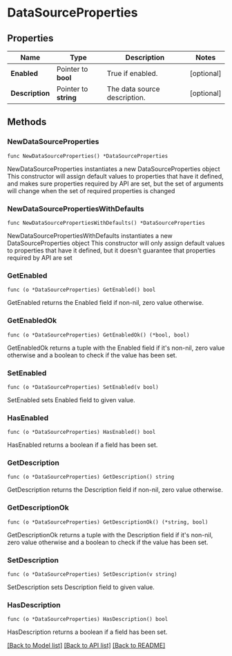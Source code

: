 # DataSourceProperties

## Properties

Name | Type | Description | Notes
------------ | ------------- | ------------- | -------------
**Enabled** | Pointer to **bool** | True if enabled. | [optional] 
**Description** | Pointer to **string** | The data source description. | [optional] 

## Methods

### NewDataSourceProperties

`func NewDataSourceProperties() *DataSourceProperties`

NewDataSourceProperties instantiates a new DataSourceProperties object
This constructor will assign default values to properties that have it defined,
and makes sure properties required by API are set, but the set of arguments
will change when the set of required properties is changed

### NewDataSourcePropertiesWithDefaults

`func NewDataSourcePropertiesWithDefaults() *DataSourceProperties`

NewDataSourcePropertiesWithDefaults instantiates a new DataSourceProperties object
This constructor will only assign default values to properties that have it defined,
but it doesn't guarantee that properties required by API are set

### GetEnabled

`func (o *DataSourceProperties) GetEnabled() bool`

GetEnabled returns the Enabled field if non-nil, zero value otherwise.

### GetEnabledOk

`func (o *DataSourceProperties) GetEnabledOk() (*bool, bool)`

GetEnabledOk returns a tuple with the Enabled field if it's non-nil, zero value otherwise
and a boolean to check if the value has been set.

### SetEnabled

`func (o *DataSourceProperties) SetEnabled(v bool)`

SetEnabled sets Enabled field to given value.

### HasEnabled

`func (o *DataSourceProperties) HasEnabled() bool`

HasEnabled returns a boolean if a field has been set.

### GetDescription

`func (o *DataSourceProperties) GetDescription() string`

GetDescription returns the Description field if non-nil, zero value otherwise.

### GetDescriptionOk

`func (o *DataSourceProperties) GetDescriptionOk() (*string, bool)`

GetDescriptionOk returns a tuple with the Description field if it's non-nil, zero value otherwise
and a boolean to check if the value has been set.

### SetDescription

`func (o *DataSourceProperties) SetDescription(v string)`

SetDescription sets Description field to given value.

### HasDescription

`func (o *DataSourceProperties) HasDescription() bool`

HasDescription returns a boolean if a field has been set.


[[Back to Model list]](../README.md#documentation-for-models) [[Back to API list]](../README.md#documentation-for-api-endpoints) [[Back to README]](../README.md)


